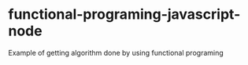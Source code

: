 # functional-programing-javascript-node
Example of getting algorithm done by using functional programing
